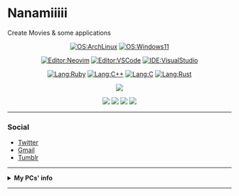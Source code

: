 # Nanamiiiii
Create Movies & some applications

<div align="center">
  
  [![OS:ArchLinux](https://img.shields.io/badge/OS-ArchLinux-blue?style=flat-square&logo=arch-linux)](https://archlinux.org)
  [![OS:Windows11](https://img.shields.io/badge/OS-Windows11-1e90ff?style=flat-square&logo=windows)](https://www.microsoft.com/ja-jp/windows)

  [![Editor:Neovim](https://img.shields.io/badge/Editor-Neovim-089642?style=flat-square&logo=neovim)](https://github.com/neovim/neovim)
  [![Editor:VSCode](https://img.shields.io/badge/Editor-VSCode-blue?style=flat-square&logo=visualstudiocode)](https://code.visualstudio.com/)
  [![IDE:VisualStudio](https://img.shields.io/badge/IDE-VisualStudio2022-blue?style=flat-square&logo=visualstudio)](https://visualstudio.microsoft.com/)
  
  [![Lang:Ruby](https://img.shields.io/badge/Lang-Ruby-red?style=flat-square&logo=ruby)]()
  [![Lang:C++](https://img.shields.io/badge/Lang-C++-f7598d?style=flat-square&logo=cplusplus)]()
  [![Lang:C](https://img.shields.io/badge/Lang-C-9db7c4?style=flat-square&logo=c)]()
  [![Lang:Rust](https://img.shields.io/badge/Lang-Rust-cd853f?style=flat-square&logo=rust)]()
  
</div>

<div align="center">
  
  ![](https://github-profile-summary-cards.vercel.app/api/cards/profile-details?username=Nanamiiiii&theme=github_dark)

  ![](https://github-profile-summary-cards.vercel.app/api/cards/most-commit-language?username=Nanamiiiii&theme=github_dark)
  ![](https://github-profile-summary-cards.vercel.app/api/cards/repos-per-language?username=Nanamiiiii&theme=github_dark)
  ![](https://github-profile-summary-cards.vercel.app/api/cards/stats?username=Nanamiiiii&theme=github_dark)
  ![](http://github-profile-summary-cards.vercel.app/api/cards/productive-time?username=Nanamiiiii&theme=github_dark&utcOffset=9)
  
</div>

---

### Social
* [Twitter](https://twitter.com/Nanamii_i)
* [Gmail](mailto:misly.lx00@gmail.com)
* [Tumblr](https://nanami-ii.tumblr.com)

---

<details>
  <summary><strong>My PCs' info</strong></summary>
  
  <br>
  
  <details>
    <summary><strong>Windows Machine</strong></summary>
    <ul>
      <li>OS: Windows 11 Pro / ArchLinux (WSL)</li>
      <li>MB: MSI MPG Z690 FORCE WIFI</li>
      <li>CPU: Intel Core i7-12700K 12C/20T</li>
      <li>RAM: Corsair Vengence DDR5-5200 White 32GB × 2</li>
      <li>GPU
        <ul>
          <li>MSI RTX 3070 Ti SUPRIM X 8G (NVIDIA GeForce RTX 3070 Ti)</li>
        </ul>
      </li>
      <li>Storage
        <ul>
          <li>Samsung SSD 970 EVO Plus 500GB (NVMe,BOOT)</li>
          <li>Samsung SSD 980 1TB (NVMe)</li>
          <li>Crucial SSD MX300 525GB (SATA600)</li>
          <li>WesternDigital WD40EZAZ (4TB 5400rpm)(SATA600)</li>
        </ul>
      </li>
      <li>Cooling: NZXT Kraken X63</li>
      <li>PSU: CoolerMaster V850 Gold V2 White Edition</li>
      <li>Case: NZXT H700i</li>
    </ul>
  </details>
  
  <details>
    <summary><strong>Linux Machine</strong></summary>
    <ul>
      <li>OS: ArchLinux (KDE)</li>
      <li>MB: ASUS ROG STRIX Z390-F</li>
      <li>CPU: Intel Core i7-9700K 8C/8T</li>
      <li>RAM: Corsair Vengence DDR4-2666 16GB × 4</li>
      <li>GPU
        <ul>
          <li>NVIDIA GeForce GT1030 2GB</li>
        </ul>
      </li>
      <li>Storage
        <ul>
          <li>Crucial SSD P2 500GB (NVMe, BOOT)</li>
          <li>KINGSTON SSD Q500 480GB (SATA600)</li>
          <li>WesternDigital WD1003FZEX (1TB 7200rpm)(SATA600)</li>
        </ul>
      </li>
      <li>Cooling: SCYTHE 無限五 Rev.C</li>
      <li>PSU: Corsair RM750x White</li>
      <li>Case: CoolerMaster MasterBox Q500L</li>
    </ul>
  </details>
  
  <details>
    <summary><strong>Laptop</strong></summary>
    <ul>
      <li>Type: MSI P65-8RE-015JP</li>
      <li>OS: Ubuntu 22.04 (KDE) / Windows 11 Pro / ArchLinux (WSL2)</li>
      <li>CPU: Intel Core i7-8750H 6C/12T (Boost 4.10GHz)</li>
      <li>RAM: DDR4-2666 16GB</li>
      <li>GPU: NVIDIA GeForce GTX1060 Max-Q</li>
      <li>SSD: WesternDigital SN500 500GB</li>
    </ul>
  </details>
  
  <details>
    <summary><strong>For Work (loaned)</strong></summary>
    <ul>
      <li>Type: MacBook Pro (2019)</li>
      <li>OS: macOS Monterey</li>
      <li>CPU: Intel Core i7-9750H 6C/12T (Boost 4.50GHz)</li>
      <li>RAM: DDR4-2666 16GB</li>
      <li>GPU: AMD Radeon Pro 5300M</li>
      <li>SSD: 512GB</li>
    </ul>
  </details>
  
  <details>
    <summary><strong>Home Kubernetes Cluster</strong></summary>
    <ul>
      <li>
        <strong>Control Plane</strong>
        <ul>
          <li>Type: Raspberry Pi 4 Model-B 8GB</li>
          <li>OS: Ubuntu Server 22.04 (ARM64)</li>
          <li>MMC: 128GB</li>
          <li>File Storage: Crucial SSD P2 500GB (NVMe -> USB3.0)</li>
        </ul>
       </li>
       <li>
        <strong>Worker (2 Nodes on KVM)</strong>
        <ul>
          <li>Type: CHUWI CoreBox</li>
          <li>OS: RedHat Enterprise Linux 9.0 (x86_64)</li>
          <li>CPU: Intel Core i5-8259U</li>
          <li>RAM: DDR4 16GB</li>
          <li>GPU: Intel Iris Plus Graphics 655</li>
          <li>Storage
            <ul>
              <li>NVMe 512GB</li>
              <li>Samsung SSD 860 EVO 500GB (SATA600)</li>
            </ul>
          </li>
          <li>KVM Instance
            <ul>
              <li>OS: Ubuntu Server 22.04</li>
            </ul>
          </li>
        </ul>
      </li>
    </ul>
  </details>
</details>

---
